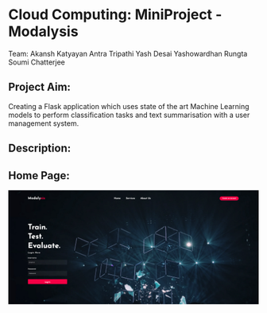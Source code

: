 # Cloud Computing: MiniProject - Modalysis

Team: 
Akansh Katyayan
Antra Tripathi
Yash Desai
Yashowardhan Rungta
Soumi Chatterjee


## Project Aim:
Creating a Flask application which uses state of the art Machine Learning models to perform classification tasks and text summarisation with a user management system.

## Description:





## Home Page:
<img src="/static/img/HomePage_Screenshot.png" width="1000" />




